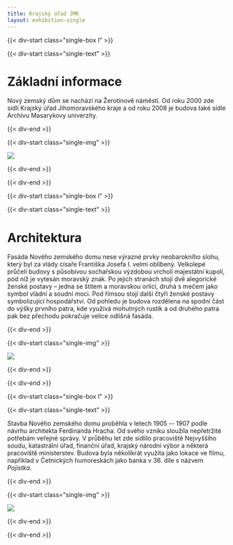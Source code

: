 ```yaml
---
title: Krajský úřad JMK
layout: exhibition-single
---
```

{{< div-start class="single-box l" >}}

{{< div-start class="single-text" >}}

# Základní informace

Nový zemský dům se nachází na Žerotínově náměstí. Od roku 2000 zde sídlí Krajský úřad Jihomoravského kraje a od roku 2008 je budova také sídle Archivu Masarykovy univerzity.

{{< div-end >}}

{{< div-start class="single-img" >}}

[![](/imgs/exhibition/jmk.jpg)](/imgs/exhibition/jmk.jpg)

{{< div-end >}}

{{< div-end >}}

{{< div-start class="single-box l" >}}

{{< div-start class="single-text" >}}

# Architektura

Fasáda Nového zemského domu nese výrazné prvky neobarokního slohu, který byl za vlády císaře Františka Josefa I. velmi oblíbený. Velkolepé průčelí budovy s působivou sochařskou výzdobou vrcholí majestátní kupolí, pod níž je vytesán moravský znak. Po jejich stranách stojí dvě alegorické ženské postavy – jedna se štítem a moravskou orlicí, druhá s mečem jako symbol vládní a soudní moci. Pod římsou stojí další čtyři ženské postavy symbolizující hospodářství. Od pohledu je budova rozdělena na spodní část do výšky prvního patra, kde využívá mohutných rustik a od druhého patra pak bez přechodu pokračuje velice odlišná fasáda.

{{< div-end >}}

{{< div-start class="single-img" >}}

[![](/imgs/exhibition/jmk-old1.jpg)](/imgs/exhibition/jmk-old1.jpg)

{{< div-end >}}

{{< div-end >}}

{{< div-start class="single-box l" >}}

{{< div-start class="single-text" >}}

Stavba Nového zemského domu proběhla v letech 1905 -- 1907 podle návrhu architekta Ferdinanda Hracha. Od svého vzniku sloužila nepřetržité potřebám veřejné správy. V průběhu let zde sídlilo pracoviště Nejvyššího soudu, katastrální úřad, finanční úřad, krajský národní výbor a některá pracoviště ministerstev. 
Budova byla několikrát využita jako lokace ve filmu, například v Četnických humoreskách jako banka v 36. díle s názvem *Pojistka*. 

{{< div-end >}}

{{< div-start class="single-img" >}}

[![](/imgs/exhibition/jmk-old2.jpg)](/imgs/exhibition/jmk-old2.jpg)

{{< div-end >}}

{{< div-end >}}